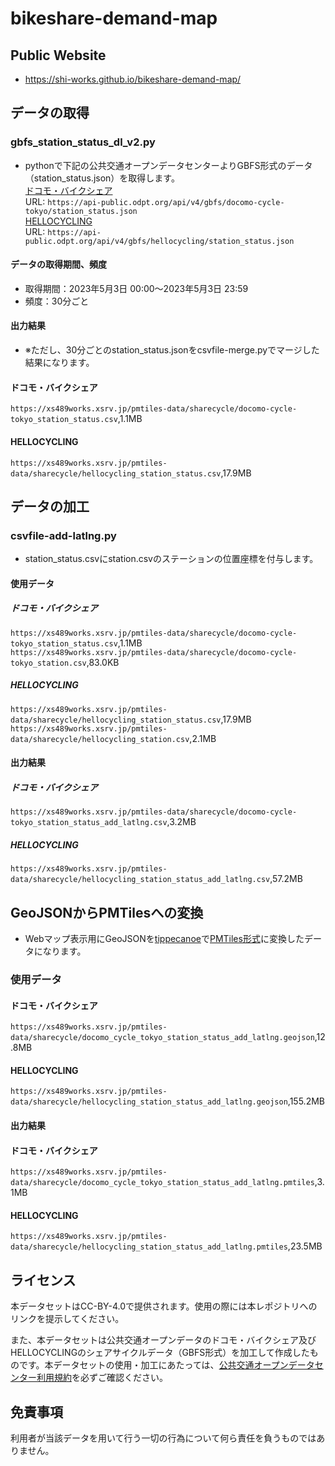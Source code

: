 # bikeshare-demand-map
## Public Website
- https://shi-works.github.io/bikeshare-demand-map/

## データの取得
### gbfs_station_status_dl_v2.py
- pythonで下記の公共交通オープンデータセンターよりGBFS形式のデータ（station_status.json）を取得します。  
[ドコモ・バイクシェア](https://ckan.odpt.org/dataset/c_bikeshare_gbfs-d-bikeshare/resource/06ddbb21-be3d-4163-ac92-d90127e9bf90)  
URL: `https://api-public.odpt.org/api/v4/gbfs/docomo-cycle-tokyo/station_status.json`  
[HELLOCYCLING](https://ckan.odpt.org/dataset/c_bikeshare_gbfs-openstreet/resource/ccbd64b6-93f0-412e-be8a-391c72aecf61)  
URL: `https://api-public.odpt.org/api/v4/gbfs/hellocycling/station_status.json`
#### データの取得期間、頻度
- 取得期間：2023年5月3日 00:00～2023年5月3日 23:59
- 頻度：30分ごと
#### 出力結果
- ※ただし、30分ごとのstation_status.jsonをcsvfile-merge.pyでマージした結果になります。
#### ドコモ・バイクシェア
`https://xs489works.xsrv.jp/pmtiles-data/sharecycle/docomo-cycle-tokyo_station_status.csv`,1.1MB  
#### HELLOCYCLING
`https://xs489works.xsrv.jp/pmtiles-data/sharecycle/hellocycling_station_status.csv`,17.9MB

## データの加工
### csvfile-add-latlng.py
- station_status.csvにstation.csvのステーションの位置座標を付与します。
#### 使用データ
##### ドコモ・バイクシェア
`https://xs489works.xsrv.jp/pmtiles-data/sharecycle/docomo-cycle-tokyo_station_status.csv`,1.1MB  
`https://xs489works.xsrv.jp/pmtiles-data/sharecycle/docomo-cycle-tokyo_station.csv`,83.0KB  
##### HELLOCYCLING
`https://xs489works.xsrv.jp/pmtiles-data/sharecycle/hellocycling_station_status.csv`,17.9MB  
`https://xs489works.xsrv.jp/pmtiles-data/sharecycle/hellocycling_station.csv`,2.1MB  
#### 出力結果
##### ドコモ・バイクシェア
`https://xs489works.xsrv.jp/pmtiles-data/sharecycle/docomo-cycle-tokyo_station_status_add_latlng.csv`,3.2MB
##### HELLOCYCLING
`https://xs489works.xsrv.jp/pmtiles-data/sharecycle/hellocycling_station_status_add_latlng.csv`,57.2MB

## GeoJSONからPMTilesへの変換
- Webマップ表示用にGeoJSONを[tippecanoe](https://github.com/felt/tippecanoe)で[PMTiles形式](https://github.com/protomaps/PMTiles)に変換したデータになります。
### 使用データ
#### ドコモ・バイクシェア
`https://xs489works.xsrv.jp/pmtiles-data/sharecycle/docomo_cycle_tokyo_station_status_add_latlng.geojson`,12.8MB
#### HELLOCYCLING
`https://xs489works.xsrv.jp/pmtiles-data/sharecycle/hellocycling_station_status_add_latlng.geojson`,155.2MB
#### 出力結果
#### ドコモ・バイクシェア
`https://xs489works.xsrv.jp/pmtiles-data/sharecycle/docomo_cycle_tokyo_station_status_add_latlng.pmtiles`,3.1MB
#### HELLOCYCLING
`https://xs489works.xsrv.jp/pmtiles-data/sharecycle/hellocycling_station_status_add_latlng.pmtiles`,23.5MB

## ライセンス
本データセットはCC-BY-4.0で提供されます。使用の際には本レポジトリへのリンクを提示してください。

また、本データセットは公共交通オープンデータのドコモ・バイクシェア及びHELLOCYCLINGのシェアサイクルデータ（GBFS形式）を加工して作成したものです。本データセットの使用・加工にあたっては、[公共交通オープンデータセンター利用規約](https://developer.odpt.org/terms/center_use_rules.html)を必ずご確認ください。

## 免責事項
利用者が当該データを用いて行う一切の行為について何ら責任を負うものではありません。
